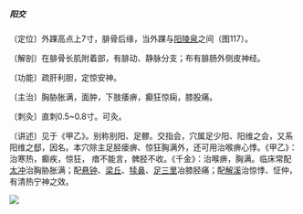 ##### 阳交

〔定位〕外踝高点上7寸，腓骨后缘，当外踝与[阳陵泉](https://www.gmzyjc.com/read/zjs/zjs3.1.9-12-0.0.3.3.34.md)之间（图117）。

〔解剖〕在腓骨长肌附着部，有腓动、静脉分支；布有腓肠外侧皮神经。

〔功能〕疏肝利胆，定惊安神。

〔主治〕胸胁胀满，面肿，下肢痿痹，癫狂惊痫，膝股痛。

〔刺灸〕直刺0.5~0.8寸。可灸。

〔讲述〕见于《甲乙》。别称别阳、足髎。交指会，穴属足少阳、阳维之会，又系阳维之郄，因名。本穴除主足胫瘘痹、惊狂胸满外，还可用治喉痹心悸。《甲乙》：治寒热，癫疾，惊狂， 瘖不能言，髀胫不收。《千金》：治喉痹，胸满。临床常配[太冲](https://www.gmzyjc.com/read/zjs/zjs3.1.9-12-0.0.4.3.3.md)治胸胁胀满；配[悬钟](https://www.gmzyjc.com/read/zjs/zjs3.1.9-12-0.0.3.3.39.md)、[梁丘](https://www.gmzyjc.com/read/zjs/zjs3.1.1-3-0.1.3.3.34.md)、[犊鼻](https://www.gmzyjc.com/read/zjs/zjs3.1.1-3-0.1.3.3.35.md)、[足三里](https://www.gmzyjc.com/read/zjs/zjs3.1.1-3-0.1.3.3.36.md)冶膝胫痛；配[解溪](https://www.gmzyjc.com/read/zjs/zjs3.1.1-3-0.1.3.3.41.md)治惊悸、怔仲，有清热宁神之效。

![](img/图117.jpg)
